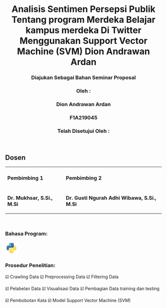 <!DOCTYPE html>
<html>
<h1 align="center">Analisis Sentimen Persepsi Publik Tentang program Merdeka Belajar kampus merdeka Di Twitter Menggunakan Support Vector Machine (SVM) Dion Andrawan Ardan</h1>
<h3 align="center">Diajukan Sebagai Bahan Seminar Proposal</h3>
  <h3 align="center">Oleh :</h3>
  <h3 align="center">Dion Andrawan Ardan</h3>
  <h3 align="center">F1A219045</h3>
  <h3 align="center">Telah Disetujui Oleh :</h3>
  <br></html>
<body>
  <h2>Dosen</h2>
<div class="container">
  <table>
    <tr>
      <td><h3>Pembimbing 1</h3></td>
      <td><h3>Pembimbing 2</h3></td>
    </tr>
    <tr>
      <td><h3>Dr. Mukhsar, S.Si., M.Si</h3></td>
      <td><h3>Dr. Gusti Ngurah Adhi Wibawa, S.Si., M.Si</h3></td>
    </tr>
  </table>
</div>
<br></body>
  <p></p>
<h3 align="left">Bahasa Program:</h3>
<p align="left"> <a href="https://www.python.org" target="_blank" rel="noreferrer"> <img src="https://raw.githubusercontent.com/devicons/devicon/master/icons/python/python-original.svg" alt="python" width="40" height="40"/> </a> </p>

<h3 align="left">Prosedur Penelitian:</h3>
<p></p>
☑️ Crawling Data
☑️ Preprocessing Data
☑️ Filtering Data
<p></p>
☑️ Pelabelan Data
☑️ Visualisasi Data
☑️ Pembagian Data training dan testing
<p></p>
☑️ Pembobotan  Kata
☑️ Model Support Vector Machine (SVM)
<p></p>

